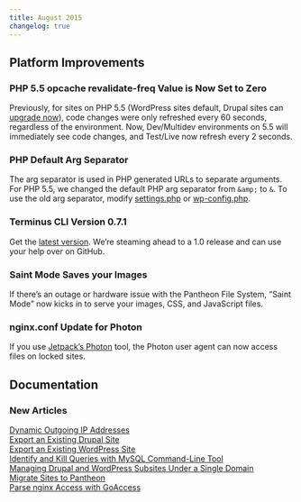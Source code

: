```yaml
---
title: August 2015
changelog: true
---
```

## Platform Improvements
### PHP 5.5 opcache revalidate-freq Value is Now Set to Zero   
Previously, for sites on PHP 5.5 (WordPress sites default, Drupal sites can [upgrade now](/docs/php-versions/)), code changes were only refreshed every 60 seconds, regardless of the environment. Now, Dev/Multidev environments on 5.5 will immediately see code changes, and Test/Live now refresh every 2 seconds.

### PHP Default Arg Separator
The arg separator is used in PHP generated URLs to separate arguments. For PHP 5.5, we changed the default PHP arg separator from `&amp;` to `&`. To use the old arg separator, modify [settings.php](/docs/settings-php/#troubleshooting) or [wp-config.php](/docs/wp-config-php/#troubleshooting).

### Terminus CLI Version 0.7.1
Get the [latest version](https://github.com/pantheon-systems/cli/releases/). We’re steaming ahead to a 1.0 release and can use your help over on GitHub.

### Saint Mode Saves your Images
If there’s an outage or hardware issue with the Pantheon File System, “Saint Mode” now kicks in to serve your images, CSS, and JavaScript files.

### nginx.conf Update for Photon
If you use [Jetpack’s Photon](https://jetpack.com/support/photon/) tool, the Photon user agent can now access files on locked sites.



## Documentation

### New Articles
[Dynamic Outgoing IP Addresses](/docs/outgoing-ips/)  
[Export an Existing Drupal Site](/docs/drupal-export/)  
[Export an Existing WordPress Site](/docs/wordpress-export/)  
[Identify and Kill Queries with MySQL Command-Line Tool](/docs/kill-mysql-queries/)  
[Managing Drupal and WordPress Subsites Under a Single Domain](/docs/single-application-sites/)  
[Migrate Sites to Pantheon](/docs/migrate/)   
[Parse nginx Access with GoAccess](/docs/nginx-access-log/)  
